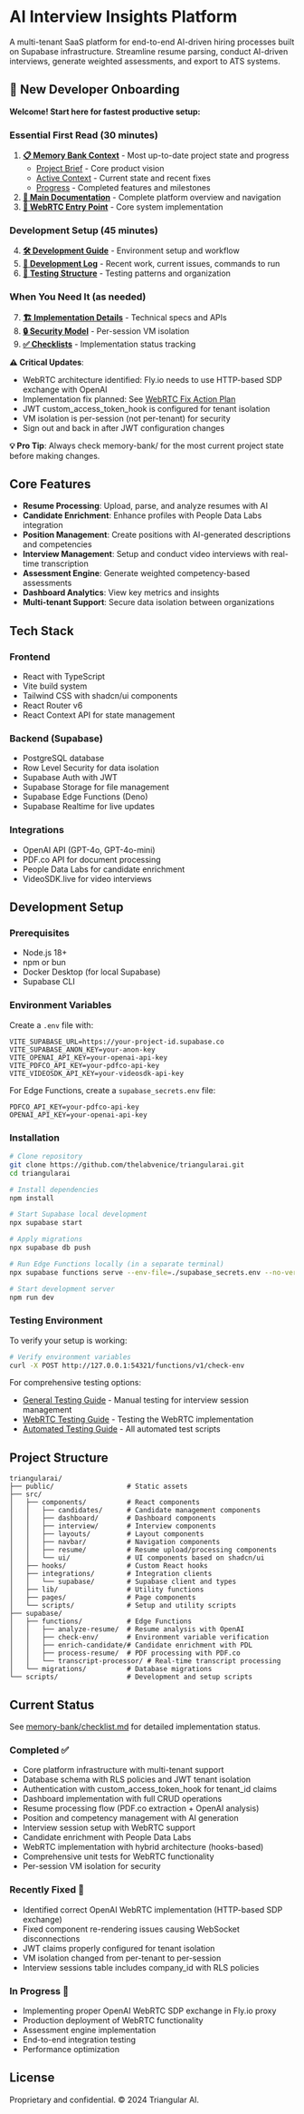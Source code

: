 # AI Interview Insights Platform

A multi-tenant SaaS platform for end-to-end AI-driven hiring processes built on Supabase infrastructure. Streamline resume parsing, conduct AI-driven interviews, generate weighted assessments, and export to ATS systems.

## 🚀 New Developer Onboarding

**Welcome! Start here for fastest productive setup:**

### **Essential First Read** (30 minutes)
1. **[📋 Memory Bank Context](memory-bank/)** - Most up-to-date project state and progress
   - [Project Brief](memory-bank/projectbrief.md) - Core product vision
   - [Active Context](memory-bank/activeContext.md) - Current state and recent fixes
   - [Progress](memory-bank/progress.md) - Completed features and milestones
2. **[📖 Main Documentation](docs/index.md)** - Complete platform overview and navigation
3. **[🎯 WebRTC Entry Point](docs/architecture/webrtc-entry-point.md)** - Core system implementation

### **Development Setup** (45 minutes)
4. **[🛠️ Development Guide](docs/development/README.md)** - Environment setup and workflow
5. **[📝 Development Log](CLAUDE.md)** - Recent work, current issues, commands to run
6. **[🧪 Testing Structure](docs/guides/testing/TEST_STRUCTURE.md)** - Testing patterns and organization

### **When You Need It** (as needed)
7. **[🏗️ Implementation Details](docs/architecture/hybrid-implementation-details.md)** - Technical specs and APIs
8. **[🔒 Security Model](docs/architecture/vm-isolation-guide.md)** - Per-session VM isolation
9. **[✅ Checklists](memory-bank/checklist.md)** - Implementation status tracking

**⚠️ Critical Updates**: 
- WebRTC architecture identified: Fly.io needs to use HTTP-based SDP exchange with OpenAI
- Implementation fix planned: See [WebRTC Fix Action Plan](WEBRTC_FIX_ACTION_PLAN.md)
- JWT custom_access_token_hook is configured for tenant isolation
- VM isolation is per-session (not per-tenant) for security
- Sign out and back in after JWT configuration changes

**💡 Pro Tip**: Always check memory-bank/ for the most current project state before making changes.

## Core Features

- **Resume Processing**: Upload, parse, and analyze resumes with AI
- **Candidate Enrichment**: Enhance profiles with People Data Labs integration
- **Position Management**: Create positions with AI-generated descriptions and competencies
- **Interview Management**: Setup and conduct video interviews with real-time transcription
- **Assessment Engine**: Generate weighted competency-based assessments
- **Dashboard Analytics**: View key metrics and insights
- **Multi-tenant Support**: Secure data isolation between organizations

## Tech Stack

### Frontend
- React with TypeScript
- Vite build system
- Tailwind CSS with shadcn/ui components
- React Router v6
- React Context API for state management

### Backend (Supabase)
- PostgreSQL database
- Row Level Security for data isolation
- Supabase Auth with JWT
- Supabase Storage for file management
- Supabase Edge Functions (Deno)
- Supabase Realtime for live updates

### Integrations
- OpenAI API (GPT-4o, GPT-4o-mini)
- PDF.co API for document processing
- People Data Labs for candidate enrichment
- VideoSDK.live for video interviews

## Development Setup

### Prerequisites
- Node.js 18+
- npm or bun
- Docker Desktop (for local Supabase)
- Supabase CLI

### Environment Variables
Create a `.env` file with:
```
VITE_SUPABASE_URL=https://your-project-id.supabase.co
VITE_SUPABASE_ANON_KEY=your-anon-key
VITE_OPENAI_API_KEY=your-openai-api-key
VITE_PDFCO_API_KEY=your-pdfco-api-key
VITE_VIDEOSDK_API_KEY=your-videosdk-api-key
```

For Edge Functions, create a `supabase_secrets.env` file:
```
PDFCO_API_KEY=your-pdfco-api-key
OPENAI_API_KEY=your-openai-api-key
```

### Installation

```bash
# Clone repository
git clone https://github.com/thelabvenice/triangularai.git
cd triangularai

# Install dependencies
npm install

# Start Supabase local development
npx supabase start

# Apply migrations
npx supabase db push

# Run Edge Functions locally (in a separate terminal)
npx supabase functions serve --env-file=./supabase_secrets.env --no-verify-jwt

# Start development server
npm run dev
```

### Testing Environment

To verify your setup is working:
```bash
# Verify environment variables
curl -X POST http://127.0.0.1:54321/functions/v1/check-env
```

For comprehensive testing options:
- [General Testing Guide](TESTING.md) - Manual testing for interview session management
- [WebRTC Testing Guide](WEBRTC_TESTING.md) - Testing the WebRTC implementation
- [Automated Testing Guide](docs/guides/testing/AUTOMATED_TESTING.md) - All automated test scripts

## Project Structure

```
triangularai/
├── public/                  # Static assets
├── src/
│   ├── components/          # React components
│   │   ├── candidates/      # Candidate management components
│   │   ├── dashboard/       # Dashboard components
│   │   ├── interview/       # Interview components
│   │   ├── layouts/         # Layout components
│   │   ├── navbar/          # Navigation components
│   │   ├── resume/          # Resume upload/processing components
│   │   └── ui/              # UI components based on shadcn/ui
│   ├── hooks/               # Custom React hooks
│   ├── integrations/        # Integration clients
│   │   └── supabase/        # Supabase client and types
│   ├── lib/                 # Utility functions
│   ├── pages/               # Page components
│   └── scripts/             # Setup and utility scripts
├── supabase/
│   ├── functions/           # Edge Functions
│   │   ├── analyze-resume/  # Resume analysis with OpenAI
│   │   ├── check-env/       # Environment variable verification
│   │   ├── enrich-candidate/# Candidate enrichment with PDL
│   │   ├── process-resume/  # PDF processing with PDF.co
│   │   └── transcript-processor/ # Real-time transcript processing
│   └── migrations/          # Database migrations
└── scripts/                 # Development and setup scripts
```

## Current Status

See [memory-bank/checklist.md](memory-bank/checklist.md) for detailed implementation status.

### Completed ✅
- Core platform infrastructure with multi-tenant support
- Database schema with RLS policies and JWT tenant isolation
- Authentication with custom_access_token_hook for tenant_id claims
- Dashboard implementation with full CRUD operations
- Resume processing flow (PDF.co extraction + OpenAI analysis)
- Position and competency management with AI generation
- Interview session setup with WebRTC support
- Candidate enrichment with People Data Labs
- WebRTC implementation with hybrid architecture (hooks-based)
- Comprehensive unit tests for WebRTC functionality
- Per-session VM isolation for security

### Recently Fixed 🔧
- Identified correct OpenAI WebRTC implementation (HTTP-based SDP exchange)
- Fixed component re-rendering issues causing WebSocket disconnections
- JWT claims properly configured for tenant isolation
- VM isolation changed from per-tenant to per-session
- Interview sessions table includes company_id with RLS policies

### In Progress 🚧
- Implementing proper OpenAI WebRTC SDP exchange in Fly.io proxy
- Production deployment of WebRTC functionality
- Assessment engine implementation
- End-to-end integration testing
- Performance optimization

## License

Proprietary and confidential. © 2024 Triangular AI.

<!-- Last updated: May 1, 2024 at 17:35 -->
